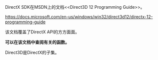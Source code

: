 DirectX SDK在MSDN上的文档<<Direct3D 12 Programming Guide>>。

https://docs.microsoft.com/en-us/windows/win32/direct3d12/directx-12-programming-guide

该文档覆盖了DirectX API的方方面面。



**可以在该文档中查阅有关的函数。**



Direct3D是DirectX的子集。



